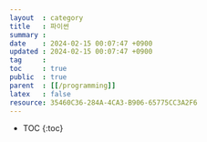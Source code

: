```yaml
---
layout  : category 
title   : 파이썬
summary : 
date    : 2024-02-15 00:07:47 +0900
updated : 2024-02-15 00:07:47 +0900
tag     : 
toc     : true
public  : true
parent  : [[/programming]] 
latex   : false
resource: 35460C36-284A-4CA3-B906-65775CC3A2F6
---
```

* TOC
{:toc}

# 
